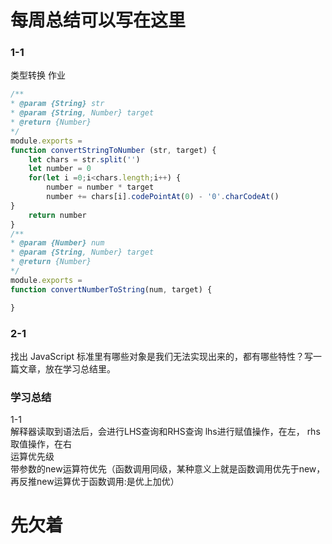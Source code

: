 # 每周总结可以写在这里

### 1-1 
类型转换
作业  
```javascript
/**
* @param {String} str
* @param {String, Number} target
* @return {Number}
*/
module.exports = 
function convertStringToNumber (str, target) {
    let chars = str.split('')
    let number = 0
    for(let i =0;i<chars.length;i++) {
        number = number * target
        number += chars[i].codePointAt(0) - '0'.charCodeAt()    
}
    return number
}
/**
* @param {Number} num
* @param {String, Number} target
* @return {Number}
*/
module.exports =
function convertNumberToString(num, target) {

}
```

### 2-1
找出 JavaScript 标准里有哪些对象是我们无法实现出来的，都有哪些特性？写一篇文章，放在学习总结里。


### 学习总结
1-1  
解释器读取到语法后，会进行LHS查询和RHS查询 
lhs进行赋值操作，在左，
rhs取值操作，在右  
运算优先级  
带参数的new运算符优先（函数调用同级，某种意义上就是函数调用优先于new，再反推new运算优于函数调用:是优上加优）

# 先欠着